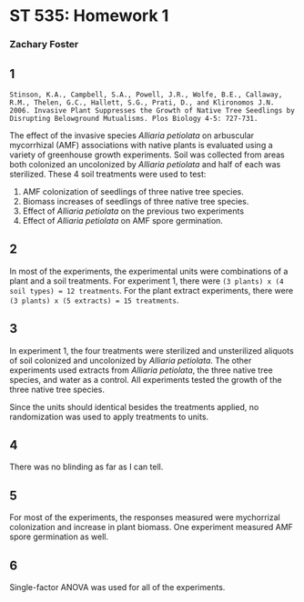 ST 535: Homework 1
========================================================

### Zachary Foster

1
---

```
Stinson, K.A., Campbell, S.A., Powell, J.R., Wolfe, B.E., Callaway, R.M., Thelen, G.C., Hallett, S.G., Prati, D., and Klironomos J.N. 2006. Invasive Plant Suppresses the Growth of Native Tree Seedlings by Disrupting Belowground Mutualisms. Plos Biology 4-5: 727-731.
```

The effect of the invasive species *Alliaria petiolata* on arbuscular mycorrhizal (AMF) associations with native plants is evaluated using a variety of greenhouse growth experiments. Soil was collected from areas both colonized an uncolonized by *Alliaria petiolata* and half of each was sterilized. These 4 soil treatments were used to test:

1. AMF colonization of seedlings of three native tree species.
2. Biomass increases of seedlings of three native tree species.
3. Effect of *Alliaria petiolata* on the previous two experiments
4. Effect of *Alliaria petiolata* on AMF spore germination. 

2
---

In most of the experiments, the experimental units were combinations of a plant and a soil treatments. For experiment 1, there were `(3 plants) x (4 soil types) = 12 treatments`. For the plant extract experiments, there were `(3 plants) x (5 extracts) = 15 treatments`. 

3
---

In experiment 1, the four treatments were sterilized and unsterilized aliquots of soil colonized and uncolonized by *Alliaria petiolata*. The other experiments used extracts from *Alliaria petiolata*, the three native tree species, and water as a control. All experiments tested the growth of the three native tree species. 

Since the units should identical besides the treatments applied, no randomization was used to apply treatments to units.

4
---

There was no blinding as far as I can tell. 

5
---

For most of the experiments, the responses measured were mychorrizal colonization and increase in plant biomass. One experiment measured AMF spore germination as well. 

6
---

Single-factor ANOVA was used for all of the experiments. 
